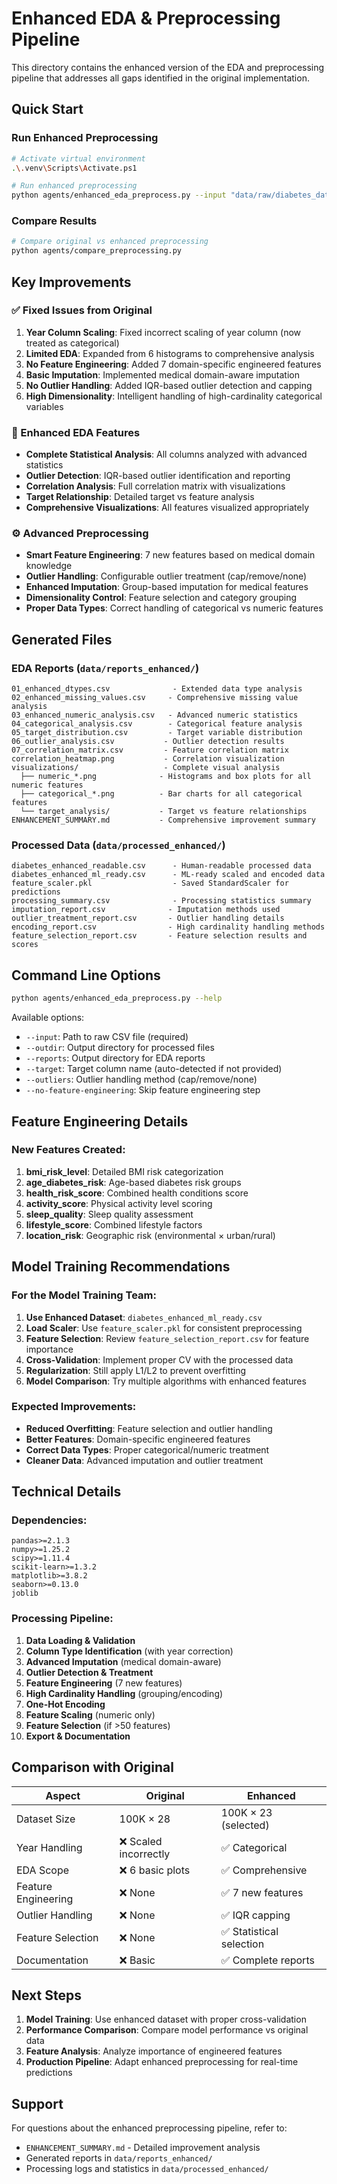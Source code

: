 # Enhanced EDA & Preprocessing Pipeline

This directory contains the enhanced version of the EDA and preprocessing pipeline that addresses all gaps identified in the original implementation.

## Quick Start

### Run Enhanced Preprocessing

```bash
# Activate virtual environment
.\.venv\Scripts\Activate.ps1

# Run enhanced preprocessing
python agents/enhanced_eda_preprocess.py --input "data/raw/diabetes_dataset_E.csv" --outdir "data/processed_enhanced" --reports "data/reports_enhanced" --target "diabetes"
```

### Compare Results

```bash
# Compare original vs enhanced preprocessing
python agents/compare_preprocessing.py
```

## Key Improvements

### ✅ Fixed Issues from Original
1. **Year Column Scaling**: Fixed incorrect scaling of year column (now treated as categorical)
2. **Limited EDA**: Expanded from 6 histograms to comprehensive analysis
3. **No Feature Engineering**: Added 7 domain-specific engineered features
4. **Basic Imputation**: Implemented medical domain-aware imputation
5. **No Outlier Handling**: Added IQR-based outlier detection and capping
6. **High Dimensionality**: Intelligent handling of high-cardinality categorical variables

### 🔬 Enhanced EDA Features
- **Complete Statistical Analysis**: All columns analyzed with advanced statistics
- **Outlier Detection**: IQR-based outlier identification and reporting
- **Correlation Analysis**: Full correlation matrix with visualizations
- **Target Relationship**: Detailed target vs feature analysis
- **Comprehensive Visualizations**: All features visualized appropriately

### ⚙️ Advanced Preprocessing
- **Smart Feature Engineering**: 7 new features based on medical domain knowledge
- **Outlier Handling**: Configurable outlier treatment (cap/remove/none)
- **Enhanced Imputation**: Group-based imputation for medical features
- **Dimensionality Control**: Feature selection and category grouping
- **Proper Data Types**: Correct handling of categorical vs numeric features

## Generated Files

### EDA Reports (`data/reports_enhanced/`)
```
01_enhanced_dtypes.csv              - Extended data type analysis
02_enhanced_missing_values.csv     - Comprehensive missing value analysis
03_enhanced_numeric_analysis.csv   - Advanced numeric statistics
04_categorical_analysis.csv        - Categorical feature analysis
05_target_distribution.csv         - Target variable distribution
06_outlier_analysis.csv           - Outlier detection results
07_correlation_matrix.csv         - Feature correlation matrix
correlation_heatmap.png           - Correlation visualization
visualizations/                   - Complete visual analysis
  ├── numeric_*.png              - Histograms and box plots for all numeric features
  ├── categorical_*.png          - Bar charts for all categorical features
  └── target_analysis/           - Target vs feature relationships
ENHANCEMENT_SUMMARY.md           - Comprehensive improvement summary
```

### Processed Data (`data/processed_enhanced/`)
```
diabetes_enhanced_readable.csv      - Human-readable processed data
diabetes_enhanced_ml_ready.csv      - ML-ready scaled and encoded data
feature_scaler.pkl                  - Saved StandardScaler for predictions
processing_summary.csv              - Processing statistics summary
imputation_report.csv              - Imputation methods used
outlier_treatment_report.csv       - Outlier handling details
encoding_report.csv                - High cardinality handling methods
feature_selection_report.csv       - Feature selection results and scores
```

## Command Line Options

```bash
python agents/enhanced_eda_preprocess.py --help
```

Available options:
- `--input`: Path to raw CSV file (required)
- `--outdir`: Output directory for processed files
- `--reports`: Output directory for EDA reports  
- `--target`: Target column name (auto-detected if not provided)
- `--outliers`: Outlier handling method (cap/remove/none)
- `--no-feature-engineering`: Skip feature engineering step

## Feature Engineering Details

### New Features Created:
1. **bmi_risk_level**: Detailed BMI risk categorization
2. **age_diabetes_risk**: Age-based diabetes risk groups  
3. **health_risk_score**: Combined health conditions score
4. **activity_score**: Physical activity level scoring
5. **sleep_quality**: Sleep quality assessment
6. **lifestyle_score**: Combined lifestyle factors
7. **location_risk**: Geographic risk (environmental × urban/rural)

## Model Training Recommendations

### For the Model Training Team:

1. **Use Enhanced Dataset**: `diabetes_enhanced_ml_ready.csv`
2. **Load Scaler**: Use `feature_scaler.pkl` for consistent preprocessing
3. **Feature Selection**: Review `feature_selection_report.csv` for feature importance
4. **Cross-Validation**: Implement proper CV with the processed data
5. **Regularization**: Still apply L1/L2 to prevent overfitting
6. **Model Comparison**: Try multiple algorithms with enhanced features

### Expected Improvements:
- **Reduced Overfitting**: Feature selection and outlier handling
- **Better Features**: Domain-specific engineered features
- **Correct Data Types**: Proper categorical/numeric treatment
- **Cleaner Data**: Advanced imputation and outlier treatment

## Technical Details

### Dependencies:
```
pandas>=2.1.3
numpy>=1.25.2  
scipy>=1.11.4
scikit-learn>=1.3.2
matplotlib>=3.8.2
seaborn>=0.13.0
joblib
```

### Processing Pipeline:
1. **Data Loading & Validation**
2. **Column Type Identification** (with year correction)
3. **Advanced Imputation** (medical domain-aware)
4. **Outlier Detection & Treatment** 
5. **Feature Engineering** (7 new features)
6. **High Cardinality Handling** (grouping/encoding)
7. **One-Hot Encoding**
8. **Feature Scaling** (numeric only)
9. **Feature Selection** (if >50 features)
10. **Export & Documentation**

## Comparison with Original

| Aspect | Original | Enhanced |
|--------|----------|----------|
| Dataset Size | 100K × 28 | 100K × 23 (selected) |
| Year Handling | ❌ Scaled incorrectly | ✅ Categorical |
| EDA Scope | ❌ 6 basic plots | ✅ Comprehensive |
| Feature Engineering | ❌ None | ✅ 7 new features |
| Outlier Handling | ❌ None | ✅ IQR capping |
| Feature Selection | ❌ None | ✅ Statistical selection |
| Documentation | ❌ Basic | ✅ Complete reports |

## Next Steps

1. **Model Training**: Use enhanced dataset with proper cross-validation
2. **Performance Comparison**: Compare model performance vs original data
3. **Feature Analysis**: Analyze importance of engineered features
4. **Production Pipeline**: Adapt enhanced preprocessing for real-time predictions

## Support

For questions about the enhanced preprocessing pipeline, refer to:
- `ENHANCEMENT_SUMMARY.md` - Detailed improvement analysis
- Generated reports in `data/reports_enhanced/`  
- Processing logs and statistics in `data/processed_enhanced/`
